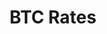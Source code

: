 ---
title: BTC Rates
position_number: 2.2
type: get
description: To get BTC-to-Currency exchange rates
parameters:
content_markdown: |-
left_code_blocks:
  - code_block: |-
       $ Invoke-RestMethod -Uri 'https://api.coingecko.com/api/v3/exchange_rates'
    title: Powershell
    language: bash
right_code_blocks:
  - code_block: |-
        {
          "rates": {
            "btc": {
              "name": "Bitcoin",
              "unit": "BTC",
              "value": 1,
              "type": "crypto"
            },
            "eth": {
              "name": "Ether",
              "unit": "ETH",
              "value": 15.198,
              "type": "crypto"
            },
            ...
        }
    title: Response
    language: json
---